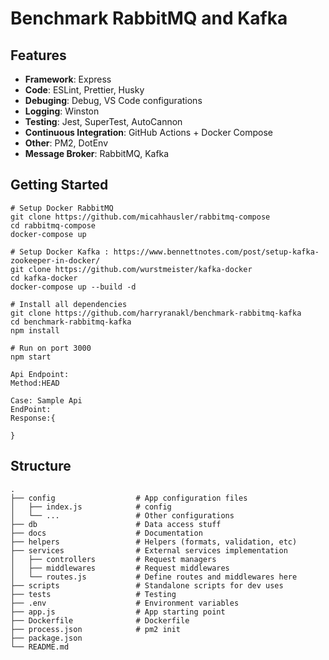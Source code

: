 # Benchmark RabbitMQ and Kafka

## Features
- **Framework**: Express
- **Code**: ESLint, Prettier, Husky
- **Debuging**: Debug, VS Code configurations
- **Logging**: Winston
- **Testing**: Jest, SuperTest, AutoCannon
- **Continuous Integration**: GitHub Actions + Docker Compose
- **Other**: PM2, DotEnv
- **Message Broker**: RabbitMQ, Kafka

## Getting Started
```shell
# Setup Docker RabbitMQ
git clone https://github.com/micahhausler/rabbitmq-compose
cd rabbitmq-compose
docker-compose up

# Setup Docker Kafka : https://www.bennettnotes.com/post/setup-kafka-zookeeper-in-docker/
git clone https://github.com/wurstmeister/kafka-docker
cd kafka-docker
docker-compose up --build -d

# Install all dependencies
git clone https://github.com/harryranakl/benchmark-rabbitmq-kafka
cd benchmark-rabbitmq-kafka
npm install

# Run on port 3000
npm start

Api Endpoint:
Method:HEAD

Case: Sample Api 
EndPoint:
Response:{
	
}

```

## Structure

```
.
├── config                  # App configuration files
│   ├── index.js        	# config
│   └── ...                 # Other configurations
├── db                      # Data access stuff
├── docs                    # Documentation
├── helpers                 # Helpers (formats, validation, etc)
├── services                # External services implementation  
│   ├── controllers         # Request managers
│   ├── middlewares         # Request middlewares
│   └── routes.js           # Define routes and middlewares here
├── scripts                 # Standalone scripts for dev uses
├── tests                   # Testing
├── .env                    # Environment variables
├── app.js                  # App starting point
├── Dockerfile              # Dockerfile
├── process.json            # pm2 init
├── package.json
└── README.md         
```